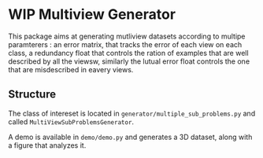 # WIP Multiview Generator

This package aims at generating mutliview datasets according to multipe paramterers : 
an error matrix, that tracks the error of each view on each class, a redundancy float that controls the ration of examples that are well described by all the viewsw, 
similarly the lutual error float controls the one that are misdescribed in eavery views.

## Structure    

The class of intereset is located in ``generator/multiple_sub_problems.py`` and called ``MultiViewSubProblemsGenerator``. 

A demo is available in ``demo/demo.py`` and generates a 3D dataset, along with a figure that analyzes it.   